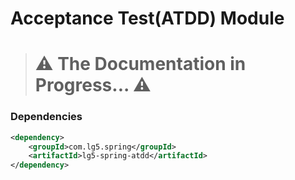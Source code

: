 # Acceptance Test(ATDD) Module

> <h1> ⚠️ The Documentation in Progress... ⚠️</h1> 

### Dependencies
```xml title="pom.xml" linenums="1" hl_lines="3"
<dependency>
    <groupId>com.lg5.spring</groupId>
    <artifactId>lg5-spring-atdd</artifactId>
</dependency> 
```